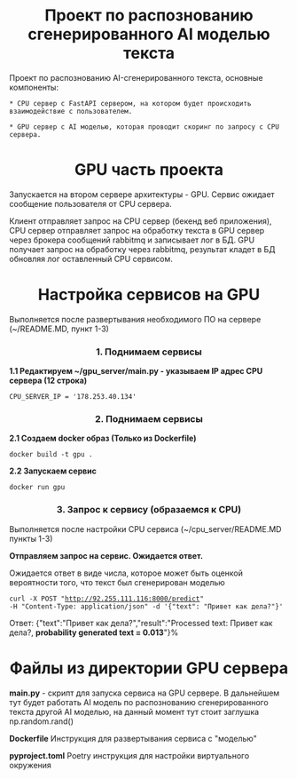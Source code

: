 <h1 align="center">Проект по распознованию сгенерированного AI моделью текста</h1>

Проект по распознованию AI-сгенерированного текста, основные компоненты:

    * CPU сервер с FastAPI сервером, на котором будет происходить взаимодействие с пользователем.
    
    * GPU сервер с AI моделью, которая проводит скоринг по запросу с CPU сервера.


<h1 align="center">GPU часть проекта</h1>

Запускается на втором сервере архитектуры - GPU. Сервис ожидает сообщение пользователя от CPU сервера.

Клиент отправляет запрос на CPU сервер (бекенд веб приложения), CPU сервер отправляет запрос на обработку текста в GPU сервер через брокера сообщений rabbitmq и записывает лог в БД. GPU получает запрос на обработку через rabbitmq, результат кладет в БД обновляя лог оставленный CPU сервисом.


<h1 align="center">Настройка сервисов на GPU</h1>

Выполняется после развертывания необходимого ПО на сервере (~/README.MD, пункт 1-3)


<h3 align="center">1. Поднимаем сервисы </h3>

<b>1.1 Редактируем ~/gpu_server/main.py - указываем IP адрес CPU сервера (12 строка)</b>

<code>CPU_SERVER_IP = '178.253.40.134'</code> 


<h3 align="center">2. Поднимаем сервисы </h3>

<b>2.1 Создаем docker образ (Только из Dockerfile)</b>

<code>docker build -t gpu .</code> 

<b>2.2 Запускаем сервис  </b>

<code>docker run gpu </code> 


<h3 align="center">3. Запрос к сервису (образаемся к CPU) </h3>

Выполняется после настройки CPU сервиса (~/cpu_server/README.MD пункты 1-3)

<b>Отправляем запрос на сервис. Ожидается ответ.</b>

Ожидается ответ в виде числа, которое может быть оценкой вероятности того, что текст был сгенерирован моделью

<code>curl -X POST "http://92.255.111.116:8000/predict" -H "Content-Type: application/json" -d '{"text": "Привет как дела?"}' </code> 

Ответ: {"text":"Привет как дела?","result":"Processed text: Привет как дела?, **probability generated text = 0.013**"}% 


<h1 align="center">Файлы из директории GPU сервера</h1>

**main.py** - скрипт для запуска сервиса на GPU сервере. В дальнейшем тут будет работать AI модель по распознованию
сгенерированного текста другой AI моделью, на данный момент тут стоит заглушка np.random.rand()

**Dockerfile** Инструкция для развертывания сервиса с "моделью"

**pyproject.toml** Poetry инструкция для настройки виртуального окружения